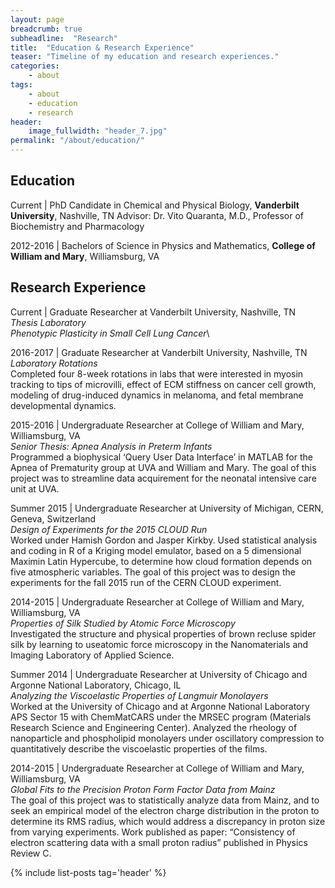 ```yaml
---
layout: page
breadcrumb: true
subheadline:  "Research"
title:  "Education & Research Experience"
teaser: "Timeline of my education and research experiences."
categories:
    - about
tags:
    - about
    - education
    - research
header:
    image_fullwidth: "header_7.jpg"
permalink: "/about/education/"
---
```


## Education

Current | PhD Candidate in Chemical and Physical Biology, **Vanderbilt
University**, Nashville, TN
Advisor: Dr. Vito Quaranta, M.D., Professor of Biochemistry and
Pharmacology


2012-2016 | Bachelors of Science in Physics and Mathematics, **College
of William and Mary**, Williamsburg, VA


## Research Experience


Current | Graduate Researcher at Vanderbilt University, Nashville, TN \
*Thesis Laboratory* \
*Phenotypic Plasticity in Small Cell Lung Cancer*\

2016-2017 | Graduate Researcher at Vanderbilt University, Nashville, TN\
*Laboratory Rotations*\
Completed four 8-week rotations in labs that were interested in myosin tracking to tips of microvilli, effect of ECM stiffness on cancer cell growth, modeling of drug-induced dynamics in melanoma, and fetal membrane developmental dynamics.

2015-2016 | Undergraduate Researcher at College of William and Mary,
Williamsburg, VA \
*Senior Thesis: Apnea Analysis in Preterm Infants* \
Programmed a biophysical ‘Query User Data Interface’ in MATLAB for the Apnea of Prematurity group at UVA and William and Mary. The goal of this project was to streamline data acquirement for the neonatal intensive care unit at UVA.

Summer 2015 | Undergraduate Researcher at University of Michigan, CERN,
Geneva, Switzerland \
*Design of Experiments for the 2015 CLOUD Run* \
Worked under Hamish Gordon and Jasper Kirkby. Used statistical analysis and coding in R of a Kriging model emulator, based on a 5 dimensional Maximin Latin Hypercube, to determine how cloud formation depends on five atmospheric variables. The goal of this project was to design the experiments for the fall 2015 run of the CERN CLOUD experiment.


2014-2015 | Undergraduate Researcher at College of William and Mary,
Williamsburg, VA \
*Properties of Silk Studied by Atomic Force Microscopy* \
Investigated the structure and physical properties of brown recluse spider silk by learning to useatomic force microscopy in the Nanomaterials and Imaging Laboratory of Applied Science.


Summer 2014 | Undergraduate Researcher at University of Chicago and
Argonne National Laboratory, Chicago, IL \
*Analyzing the Viscoelastic Properties of Langmuir Monolayers* \
Worked at the University of Chicago and at Argonne National Laboratory APS Sector 15 with ChemMatCARS under the MRSEC program (Materials Research Science and Engineering Center). Analyzed the rheology of nanoparticle and phospholipid monolayers under oscillatory compression to quantitatively describe the viscoelastic properties of the films.


2014-2015 | Undergraduate Researcher at College of William and Mary,
Williamsburg, VA \
*Global Fits to the Precision Proton Form Factor Data from Mainz* \
The goal of this project was to statistically analyze data from Mainz, and to seek an empirical model of the electron charge distribution in the proton to determine its RMS radius, which would address a discrepancy in proton size from varying experiments. Work published as paper: “Consistency of electron scattering data with a small proton radius” published in Physics Review C.



{% include list-posts tag='header' %}

